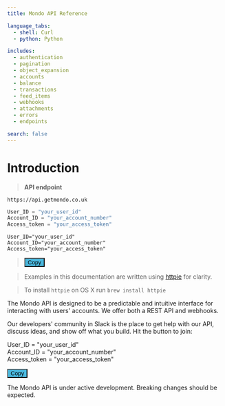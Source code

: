 ```yaml
---
title: Mondo API Reference

language_tabs:
  - shell: Curl
  - python: Python

includes:
  - authentication
  - pagination
  - object_expansion
  - accounts
  - balance
  - transactions
  - feed_items
  - webhooks
  - attachments
  - errors
  - endpoints

search: false
---
```


# Introduction


> **API endpoint**

```
https://api.getmondo.co.uk
```
```python
User_ID = "your_user_id"
Account_ID = "your_account_number"
Access_token = "your_access_token"
```
```shell
User_ID="your_user_id"
Account_ID="your_account_number"
Access_token="your_access_token"
```
> <button class="button-save large" onclick="copy" style="background-color:#4AB8DE">Copy</button>
<script src="source/javascripts/app/copy_clipboard.js"></script>
  
> Examples in this documentation are written using [httpie](https://github.com/jkbrzt/httpie) for clarity.

> To install `httpie` on OS X run `brew install httpie`

The Mondo API is designed to be a predictable and intuitive interface for interacting with users' accounts. We offer both a REST API and webhooks.

Our developers' community in Slack is the place to get help with our API, discuss ideas, and show off what you build. Hit the button to join:

User_ID = "your_user_id"  
Account_ID = "your_account_number"  
Access_token = "your_access_token"

<button class="button-save large" onclick="copy" style="background-color:#4AB8DE">Copy</button>


<script async defer src="https://devslack.getmondo.co.uk/slackin.js"></script>

<aside class="warning">
The Mondo API is under active development. Breaking changes should be expected.
</aside>

